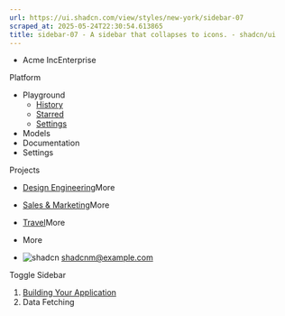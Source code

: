 ```yaml
---
url: https://ui.shadcn.com/view/styles/new-york/sidebar-07
scraped_at: 2025-05-24T22:30:54.613865
title: sidebar-07 - A sidebar that collapses to icons. - shadcn/ui
---
```


  * Acme IncEnterprise


Platform
  * Playground
    * [History](https://ui.shadcn.com/view/styles/new-york/sidebar-07)
    * [Starred](https://ui.shadcn.com/view/styles/new-york/sidebar-07)
    * [Settings](https://ui.shadcn.com/view/styles/new-york/sidebar-07)
  * Models
  * Documentation
  * Settings


Projects
  * [Design Engineering](https://ui.shadcn.com/view/styles/new-york/sidebar-07)More
  * [Sales & Marketing](https://ui.shadcn.com/view/styles/new-york/sidebar-07)More
  * [Travel](https://ui.shadcn.com/view/styles/new-york/sidebar-07)More
  * More


  * ![shadcn](https://ui.shadcn.com/avatars/shadcn.jpg)
shadcnm@example.com


Toggle Sidebar
  1. [Building Your Application](https://ui.shadcn.com/view/styles/new-york/sidebar-07)
  2. Data Fetching



